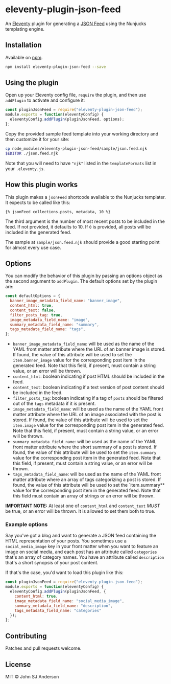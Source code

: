 # eleventy-plugin-json-feed

An [Eleventy](https://github.com/11ty/eleventy) plugin for generating
a [JSON Feed](https://jsonfeed.org/) using the Nunjucks templating engine.

## Installation

Available on [npm](https://www.npmjs.com/package/eleventy-plugin-json-feed).

```bash
npm install eleventy-plugin-json-feed --save
```

## Using the plugin

Open up your Eleventy config file, `require` the plugin, and then use
`addPlugin` to activate and configure it:

```js
const pluginJsonFeed = require("eleventy-plugin-json-feed");
module.exports = function(eleventyConfig) {
  eleventyConfig.addPlugin(pluginJsonFeed, options);
};
```

Copy the provided sample feed template into your working directory and
then customize it for your site:

```bash
cp node_modules/eleventy-plugin-json-feed/sample/json.feed.njk
$EDITOR ./json.feed.njk
```

Note that you will need to have `"njk"` listed in the
`templateFormats` list in your `.eleventy.js`.

## How this plugin works

This plugin makes a `jsonFeed` shortcode available to the Nunjucks
templater. It expects to be called like this:

```twig
{% jsonFeed collections.posts, metadata, 10 %}
```

The third argument is the number of most recent posts to be included
in the feed. If not provided, it defaults to 10. If `0` is provided,
all posts will be included in the generated feed.

The sample at `sample/json.feed.njk` should provide a good starting
point for almost every use case.

## Options

You can modify the behavior of this plugin by passing an options
object as the second argument to `addPlugin`. The default options set
by the plugin are:

```js
const defaultOptions = {
  banner_image_metadata_field_name: "banner_image",
  content_html: true,
  content_text: false,
  filter_posts_tag: true,
  image_metadata_field_name: "image",
  summary_metadata_field_name: "summary",
  tags_metadata_field_name: "tags",
};
```

* `banner_image_metadata_field_name`: will be used as the name of the
  YAML front matter attribute where the URL of an banner image is
  stored. If found, the value of this attribute will be used to set
  the `item.banner_image` value for the corresponding post item in the
  generated feed. Note that this field, if present, must contain a
  string value, or an error will be thrown.
* `content_html`: boolean indicating if post HTML should be included
  in the feed.
* `content_text`: boolean indicating if a text version of post content
  should be included in the feed.
* `filter_posts_tag`: boolean indicating if a tag of `posts` should be
  filtered out of the `tags` metadata if it is present.
* `image_metadata_field_name`: will be used as the name of the YAML
  front matter attribute where the URL of an image associated with the
  post is stored. If found, the value of this attribute will be used
  to set the `item.image` value for the corresponding post item in the
  generated feed. Note that this field, if present, must contain a
  string value, or an error will be thrown.
* `summary_metadata_field_name`: will be used as the name of the YAML
  front matter attribute where the short summary of a post is stored.
  If found, the value of this attribute will be used to set the
  `item.summary` value for the corresponding post item in the
  generated feed. Note that this field, if present, must contain a
  string value, or an error will be thrown.
* `tags_metadata_field_name`: will be used as the name of the YAML
  front matter attribute where an array of tags categorizing a post is
  stored. If found, the value of this attribute will be used to set
  the `item.summary** value for the corresponding post item in the
  generated feed. Note that this field must contain an array of
  strings or an error will be thrown.

**IMPORTANT NOTE:** At least one of `content_html` and `content_text`
_MUST_ be true, or an error will be thrown. It is allowed to set them
both to true.

### Example options

Say you've got a blog and want to generate a JSON feed containing the
HTML representation of your posts. You sometimes use a
`social_media_image` key in your front matter when you want to feature
an image on social media, and each post has an attribute called
`categories` that's an array of category names. You have an attribute
called `description` that's a short synopsis of your post content.

If that's the case, you'd want to load this plugin like this:

```js
const pluginJsonFeed = require("eleventy-plugin-json-feed");
module.exports = function(eleventyConfig) {
  eleventyConfig.addPlugin(pluginJsonFeed, {
    content_html: true,
    image_metadata_field_name: "social_media_image",
    summary_metadata_field_name: "description",
    tags_metadata_field_name: "categories"
  });
};
```

## Contributing

Patches and pull requests welcome.

## License

MIT © John SJ Anderson
